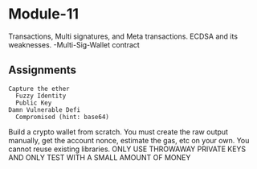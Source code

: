 # Module-11
Transactions, Multi signatures, and Meta transactions. ECDSA and its weaknesses.
-Multi-Sig-Wallet contract
  ## Assignments
    Capture the ether  
      Fuzzy Identity
      Public Key
    Damn Vulnerable Defi  
      Compromised (hint: base64)

Build a crypto wallet from scratch. You must create the raw output manually, get the account nonce, estimate the gas, etc on your own. You cannot reuse existing libraries. ONLY USE THROWAWAY PRIVATE KEYS AND ONLY TEST WITH A SMALL AMOUNT OF MONEY
